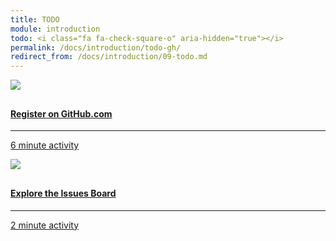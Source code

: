 ```yaml
---
title: TODO
module: introduction
todo: <i class="fa fa-check-square-o" aria-hidden="true"></i>
permalink: /docs/introduction/todo-gh/
redirect_from: /docs/introduction/09-todo.md
---
```


<div class="row text-center">
    <div class="col-lg-4">
        <div class="bs-component">
          <div class="list-group">
              <a href="https://github.com/join?source=login" target="_blank" class="list-group-item">
                <img src="../img/hw-icon-github.svg" style="max-height: 100px; margin: auto; margin-bottom: 10px;" />
                  <h4 class="list-group-item-heading">Register on GitHub.com</h4>
                  <hr>
                  <p class="list-group-item-text"><i class="fa fa-clock-o" aria-hidden="true"></i> 6 minute activity</p>
              </a>
            </div>
        </div>
    </div>
    <div class="col-lg-4">
        <div class="bs-component">
          <div class="list-group">
              <a href="https://github.com/Media-Ed-Online/intro-web-dev-resources-summer/issues" target="_blank" class="list-group-item">
                <img src="../img/hw-icon-github-issues.svg" style="max-height: 100px; margin: auto; margin-bottom: 10px;" />
                  <h4 class="list-group-item-heading">Explore the Issues Board</h4>
                  <hr>
                  <p class="list-group-item-text"><i class="fa fa-clock-o" aria-hidden="true"></i> 2 minute activity</p>
              </a>
            </div>
        </div>
    </div>
</div>
